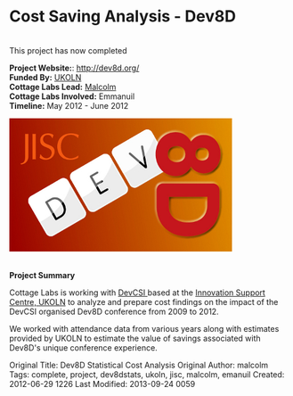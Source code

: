 # Cost Saving Analysis - Dev8D
<br>

<div class="row-fluid">
<div class="span8">
<div class="alert">This project has now completed</div>

<strong>Project Website:</strong>: <a href="http://dev8d.org/">http://dev8d.org/</a><br>
<strong>Funded By:</strong>  <a title="UKOLN" href="http://www.ukoln.ac.uk/">UKOLN</a><br>
<strong>Cottage Labs Lead:</strong> <a href="/author/malcolm">Malcolm</a><br>
<strong>Cottage Labs Involved:</strong> Emmanuil<br>
<strong>Timeline:</strong> May 2012 - June 2012
</div>

<div class="span4">
<img class="span6 img thumbnail" title="ukoln" src="/media/dev8d_logo.jpeg" alt="" />
</div>
</div>
<br>

**Project Summary**

Cottage Labs is working with <a href="http://devcsi.ukoln.ac.uk">DevCSI </a>based at the <a href="http://isc.ukoln.ac.uk/">Innovation Support Centre, UKOLN</a> to analyze and prepare cost findings on the impact of the DevCSI organised Dev8D conference from 2009 to 2012.

We worked with attendance data from various years along with estimates provided by UKOLN to estimate the value of savings associated with Dev8D's unique conference experience.



Original Title: Dev8D Statistical Cost Analysis
Original Author: malcolm
Tags: complete, project, dev8dstats, ukoln, jisc, malcolm, emanuil
Created: 2012-06-29 1226
Last Modified: 2013-09-24 0059
